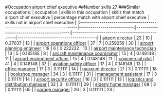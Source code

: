 #Occupation airport chief executive
##Number skills 27
###Similar occupations:
| occupation                                                                  |   skills in this occupation |   skills that match airport chief executive |   percentage match with airport chief executive |   skills not in airport chief executive |
|:----------------------------------------------------------------------------|----------------------------:|--------------------------------------------:|------------------------------------------------:|----------------------------------------:|
| [airport director](airport_director.md)                                     |                          23 |                                          10 |                                        0.37037  |                                      13 |
| [airport operations officer](airport_operations_officer.md)                 |                          37 |                                           7 |                                        0.259259 |                                      30 |
| [airport planning engineer](airport_planning_engineer.md)                   |                          19 |                                           6 |                                        0.222222 |                                      13 |
| [airport maintenance technician](airport_maintenance_technician.md)         |                          13 |                                           5 |                                        0.185185 |                                       8 |
| [aircraft maintenance coordinator](aircraft_maintenance_coordinator.md)     |                          15 |                                           4 |                                        0.148148 |                                      11 |
| [airport environment officer](airport_environment_officer.md)               |                          15 |                                           4 |                                        0.148148 |                                      11 |
| [commercial pilot](commercial_pilot.md)                                     |                          41 |                                           4 |                                        0.148148 |                                      37 |
| [aviation safety officer](aviation_safety_officer.md)                       |                          17 |                                           4 |                                        0.148148 |                                      13 |
| [office manager](office_manager.md)                                         |                          17 |                                           3 |                                        0.111111 |                                      14 |
| [museum director](museum_director.md)                                       |                          21 |                                           3 |                                        0.111111 |                                      18 |
| [bookshop manager](bookshop_manager.md)                                     |                          34 |                                           3 |                                        0.111111 |                                      31 |
| [management assistant](management_assistant.md)                             |                          17 |                                           3 |                                        0.111111 |                                      14 |
| [airport security officer](airport_security_officer.md)                     |                          16 |                                           3 |                                        0.111111 |                                      13 |
| [logistics and distribution manager](logistics_and_distribution_manager.md) |                          32 |                                           3 |                                        0.111111 |                                      29 |
| [elderly home manager](elderly_home_manager.md)                             |                          68 |                                           3 |                                        0.111111 |                                      65 |
| [garage manager](garage_manager.md)                                         |                          26 |                                           3 |                                        0.111111 |                                      23 |
